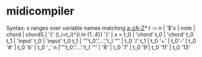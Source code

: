 # midicompiler
Syntax:
x ranges over variable names matching [a-zA-Z]([a-zA-Z]|[0-9]
)*
t := n | '$'x | note | chord | chordS | '{' (l_i=t_i)^{i in {1..4}} '}' | x = t_0 | 'chord' t_0 | 'chord' t_0 t_1 | 'input' t_0 | 'input' t_0 t_1 | '"'t_0','...','t_l '"' | t_0 '/' t_1 | t_0 '+' | t_0'-' | t_0 '#' |  t_0 'b' | t_0 '_' n |'"'t_0'.'...'.'t_l '"' | 'R' | t_0 '7' | t_0 '9'| t_0 '11' | t_0 '13'

